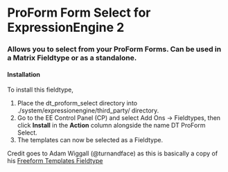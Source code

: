 # ProForm Form Select for ExpressionEngine 2

### Allows you to select from your ProForm Forms. Can be used in a Matrix Fieldtype or as a standalone.

#### Installation

To install this fieldtype, 

1. Place the dt_proform_select directory into ./system/expressionengine/third_party/ directory. 
2. Go to the EE Control Panel (CP) and select Add Ons -> Fieldtypes, then click **Install** in the **Action** column alongside the name DT ProForm Select.  
3. The templates can now be selected as a Fieldtype.

Credit goes to Adam Wiggall (@turnandface) as this is basically a copy of his [Freeform Templates Fieldtype](https://github.com/adamwiggall/Freeform-Templates-Fieldtype)